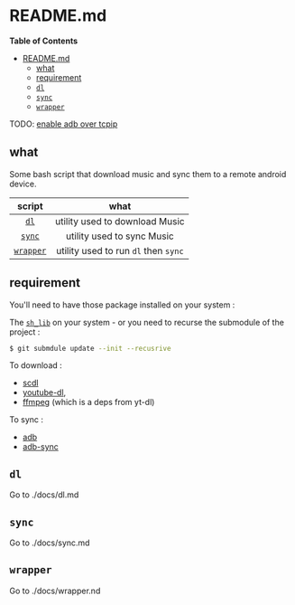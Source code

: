 # README.md

<!-- markdown-toc start - Don't edit this section. Run M-x markdown-toc-refresh-toc -->
**Table of Contents**

- [README.md](#readmemd)
    - [what](#what)
    - [requirement](#requirement)
    - [`dl`](#dl)
    - [`sync`](#sync)
    - [`wrapper`](#wrapper)

<!-- markdown-toc end -->

TODO: [enable adb over tcpip][7]

## what

Some bash script that download music and sync them to a remote android device.

| script                | what                                 |
| :-:                   | :-:                                  |
| [`dl`](#dl)           | utility used to download Music       |
| [`sync`](#sync)       | utility used to sync Music           |
| [`wrapper`](#wrapper) | utility used to run `dl` then `sync` |

## requirement

You'll need to have those package installed on your system :

The [`sh_lib`][6] on your system - or you need to recurse the submodule of the project :
```bash
$ git submdule update --init --recusrive
```

To download :

- [scdl][1]
- [youtube-dl][2],
- [ffmpeg][3] (which is a deps from yt-dl)

To sync :

- [adb][4]
- [adb-sync][5]

## `dl`

Go to ./docs/dl.md

## `sync`

Go to ./docs/sync.md

## `wrapper`

Go to ./docs/wrapper.nd

[1]: https://github.com/flyingrub/scdl
[2]: https://github.com/ytdl-org/youtube-dl
[3]: https://ffmpeg.org/
[4]: https://developer.android.com/studio/command-line/adb
[5]: https://github.com/google/adb-sync
[6]: https://github.com/burgesQ/sh_lib
[7]: https://stackoverflow.com/questions/2604727/how-can-i-connect-to-android-with-adb-over-tcp
